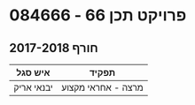 # 084666 - פרויקט תכן 66

## חורף 2017-2018

| איש סגל | תפקיד |
| ---- | ---- |
| יבנאי אריק | מרצה - אחראי מקצוע |

